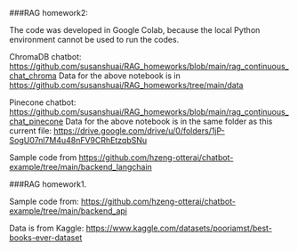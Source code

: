 ###RAG homework2:

The code was developed in Google Colab, because the local Python environment cannot be used to run the codes.

ChromaDB chatbot: https://github.com/susanshuai/RAG_homeworks/blob/main/rag_continuous_chat_chroma
Data for the above notebook is in https://github.com/susanshuai/RAG_homeworks/tree/main/data

Pinecone chatbot: https://github.com/susanshuai/RAG_homeworks/blob/main/rag_continuous_chat_pinecone
Data for the above notebook is in the same folder as this current file: https://drive.google.com/drive/u/0/folders/1jP-SogU07nl7M4u48nFV9CRhEtzqbSNu

Sample code from https://github.com/hzeng-otterai/chatbot-example/tree/main/backend_langchain

###RAG homework1. 

Sample code from: https://github.com/hzeng-otterai/chatbot-example/tree/main/backend_api

Data is from Kaggle: https://www.kaggle.com/datasets/pooriamst/best-books-ever-dataset
